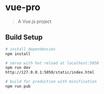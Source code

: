 # vue-pro

> A Vue.js project

## Build Setup

``` bash
# install dependencies
npm install

# serve with hot reload at localhost:5050
npm run dev
http://127.0.0.1:5050/static/index.html

# build for production with minification
npm run pub
```

